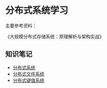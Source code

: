 # 分布式系统学习

主要参考资料：

《大规模分布式存储系统：原理解析与架构实战》

## 知识笔记

+ [分布式系统](DS01.md)
+ [分布式文件系统](DS02.md)
+ [分布式键值系统](DS03.md)

